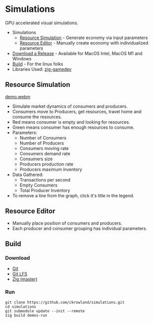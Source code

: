 # Simulations
GPU accelerated visual simulations.

* Simulations
  * [Resource Simulation](#resource-simulation) - Generate economy via input parameters
  * [Resource Editor](#resource-editor) - Manually create economy with individualized parameters
* [Download a Release](https://github.com/ckrowland/simulations/releases) - Available for MacOS Intel, MacOS M1 and Windows
* [Build](#build) - For the linux folks
* Libraries Used: [zig-gamedev](https://github.com/michal-z/zig-gamedev/)

## Resource Simulation

[demo.webm](https://user-images.githubusercontent.com/95145274/202062756-61222967-26ee-41e1-ba2b-fb9d7d2d41a1.webm)

- Simulate market dynamics of consumers and producers.
- Consumers move to Producers, get resources, travel home and consume the resources.
- Red means consumer is empty and looking for resources.
- Green means consumer has enough resources to consume.
- Parameters:
  - Number of Consumers
  - Number of Producers
  - Consumers moving rate
  - Consumers demand rate
  - Consumers size
  - Producers production rate
  - Producers maximum inventory
- Data Gathered:
  - Transactions per second
  - Empty Consumers
  - Total Producer Inventory
- To remove a line from the graph, click it's title in the legend.

## Resource Editor

- Manually place position of consumers and producers.
- Each producer and consumer grouping has individual parameters.


## Build

### Download
- [Git](https://git-scm.com/)
- [Git LFS](https://git-lfs.github.com/)
- [Zig (master)](https://ziglang.org/download/)

### Run
```
git clone https://github.com/ckrowland/simulations.git
cd simulations
git submodule update --init --remote
zig build demos-run
```
